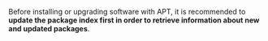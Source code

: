 
Before installing or upgrading software with APT, it is recommended to **update the package index first in order to retrieve information about new and updated packages**. 

